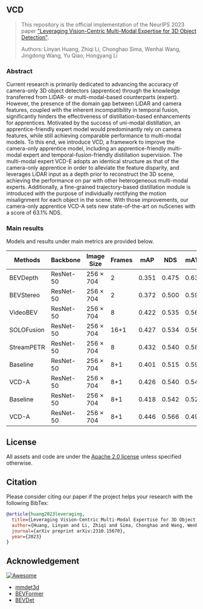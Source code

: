 ## VCD
> This repository is the official implementation of the NeurIPS 2023 paper ["Leveraging Vision-Centric Multi-Modal Expertise for 3D Object Detection"](https://arxiv.org/abs/2310.15670). 
>
> Authors: Linyan Huang, Zhiqi Li, Chonghao Sima, Wenhai Wang, Jingdong Wang, Yu Qiao, Hongyang Li

### Abstract
Current research is primarily dedicated to advancing the accuracy of camera-only 3D object detectors (apprentice) through the knowledge transferred from LiDAR- or multi-modal-based counterparts (expert). However, the presence of the domain gap between LiDAR and camera features, coupled with the inherent incompatibility in temporal fusion, significantly hinders the effectiveness of distillation-based enhancements for apprentices. Motivated by the success of uni-modal distillation, an apprentice-friendly expert model would predominantly rely on camera features, while still achieving comparable performance to multi-modal models. To this end, we introduce VCD, a framework to improve the camera-only apprentice model, including an apprentice-friendly multi-modal expert and temporal-fusion-friendly distillation supervision. The multi-modal expert VCD-E adopts an identical structure as that of the camera-only apprentice in order to alleviate the feature disparity, and leverages LiDAR input as a depth prior to reconstruct the 3D scene, achieving the performance on par with other heterogeneous multi-modal experts. Additionally, a fine-grained trajectory-based distillation module is introduced with the purpose of individually rectifying the motion misalignment for each object in the scene. With those improvements, our camera-only apprentice VCD-A sets new state-of-the-art on nuScenes with a score of 63.1% NDS.

### Main results

Models and results under main metrics are provided below.

| Methods     | Backbone        | Image Size     | Frames    | mAP    | NDS  | mATE  | mASE  | mAOE  | mAVE | mAAE |
|--------------------------------------|-----------------|------------------------|-----------|---------------------|---------------------|---------------------|---------------------|---------------------|------------------|------------------|
| BEVDepth | ResNet-50       | 256 $\times$ 704       | 2         | 0.351               | 0.475               | 0.639               | 0.267               | 0.479               | 0.428            | 0.198            |
| BEVStereo  | ResNet-50       | 256 $\times$ 704       | 2         | 0.372               | 0.500               | 0.598               | 0.270               | 0.438               | 0.367            | 0.190            |
| VideoBEV  | ResNet-50       | 256 $\times$ 704       | 8         | 0.422               | 0.535               | 0.564               | 0.276               | 0.440               | 0.286            | 0.198            |
| SOLOFusion | ResNet-50       | 256 $\times$ 704       | 16+1      | 0.427               | 0.534               | 0.567               | 0.274               | 0.411               | 0.252   | 0.188   |
| StreamPETR | ResNet-50       | 256 $\times$ 704       | 8         | 0.432               | 0.540               | 0.581               | 0.272               | 0.413               | 0.295            | 0.195            |
| Baseline | ResNet-50       | 256 $\times$ 704       | 8+1       | 0.401               | 0.515               | 0.595               | 0.279               | 0.489               | 0.291            | 0.198            |
| VCD-A   | ResNet-50 | 256 $\times$ 704 | 8+1 | 0.426    | 0.540          | 0.547          | 0.271          | 0.433          | 0.268       | 0.207       |
| Baseline     | ResNet-50       | 256 $\times$ 704       | 8+1       | 0.418               | 0.542               | 0.522               | 0.267               | 0.428               | 0.262            | 0.188  |
| VCD-A  | ResNet-50 | 256 $\times$ 704 | 8+1  | 0.446 | 0.566 | 0.497 | 0.260 | 0.350 | 0.257       | 0.203       |





## License

All assets and code are under the [Apache 2.0 license](https://github.com/increase24/FocalDistiller/blob/master/LICENSE) unless specified otherwise.

## Citation

Please consider citing our paper if the project helps your research with the following BibTex:

```bibtex
@article{huang2023leveraging,
  title={Leveraging Vision-Centric Multi-Modal Expertise for 3D Object Detection},
  author={Huang, Linyan and Li, Zhiqi and Sima, Chonghao and Wang, Wenhai and Wang, Jingdong and Qiao, Yu and Li, Hongyang},
  journal={arXiv preprint arXiv:2310.15670},
  year={2023}
}
```
## Acknowledgement

[![Awesome](https://awesome.re/badge.svg)](https://awesome.re)

- [mmdet3d](https://github.com/open-mmlab/mmdetection3d)
- [BEVFormer](https://github.com/fundamentalvision/BEVFormer)
- [BEVDet](https://github.com/HuangJunJie2017/BEVDet)
